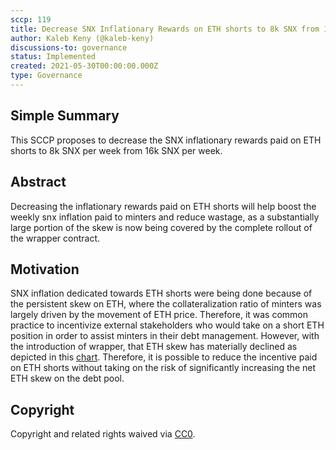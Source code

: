```yaml
---
sccp: 119
title: Decrease SNX Inflationary Rewards on ETH shorts to 8k SNX from 16k SNX
author: Kaleb Keny (@kaleb-keny)
discussions-to: governance
status: Implemented
created: 2021-05-30T00:00:00.000Z
type: Governance
---
```


<!--You can leave these HTML comments in your merged SCCP and delete the visible duplicate text guides, they will not appear and may be helpful to refer to if you edit it again. This is the suggested template for new SCCPs. Note that an SCCP number will be assigned by an editor. When opening a pull request to submit your SCCP, please use an abbreviated title in the filename, `sccp-draft_title_abbrev.md`. The title should be 44 characters or less.-->

## Simple Summary

<!--"If you can't explain it simply, you don't understand it well enough." Provide a simplified and layman-accessible explanation of the SCCP.-->

This SCCP proposes to decrease the SNX inflationary rewards paid on ETH shorts to 8k SNX per week from 16k SNX per week.

## Abstract

<!--A short (~200 word) description of the variable change proposed.-->

Decreasing the inflationary rewards paid on ETH shorts will help boost the weekly snx inflation paid to minters and reduce wastage, as a substantially large portion of the skew is now being covered by the complete rollout of the wrapper contract.

## Motivation

<!--The motivation is critical for SCCPs that want to update variables within Synthetix. It should clearly explain why the existing variable is not incentive aligned. SCCP submissions without sufficient motivation may be rejected outright.-->

SNX inflation dedicated towards ETH shorts were being done because of the persistent skew on ETH, where the collateralization ratio of minters was largely driven by the movement of ETH price. Therefore, it was common practice to incentivize external stakeholders who would take on a short ETH position  in order to assist minters in their debt management. However, with the introduction of wrapper, that ETH skew has materially declined as depicted in this [chart](https://ibb.co/jMTq0V1). Therefore, it is possible to reduce the incentive paid on ETH shorts without taking on the risk of significantly increasing the net ETH skew on the debt pool.

## Copyright

Copyright and related rights waived via [CC0](https://creativecommons.org/publicdomain/zero/1.0/).
